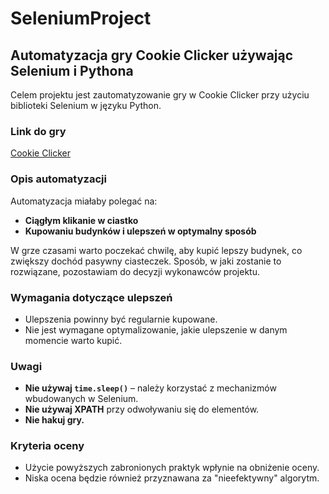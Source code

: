 # SeleniumProject

## Automatyzacja gry Cookie Clicker używając Selenium i Pythona

Celem projektu jest zautomatyzowanie gry w Cookie Clicker przy użyciu biblioteki Selenium w języku Python.

### Link do gry

[Cookie Clicker](https://orteil.dashnet.org/cookieclicker/)

### Opis automatyzacji

Automatyzacja miałaby polegać na:

- **Ciągłym klikanie w ciastko**
- **Kupowaniu budynków i ulepszeń w optymalny sposób**

W grze czasami warto poczekać chwilę, aby kupić lepszy budynek, co zwiększy dochód pasywny ciasteczek. Sposób, w jaki zostanie to rozwiązane, pozostawiam do decyzji wykonawców projektu.

### Wymagania dotyczące ulepszeń

- Ulepszenia powinny być regularnie kupowane.
- Nie jest wymagane optymalizowanie, jakie ulepszenie w danym momencie warto kupić.

### Uwagi

- **Nie używaj `time.sleep()`** – należy korzystać z mechanizmów wbudowanych w Selenium.
- **Nie używaj XPATH** przy odwoływaniu się do elementów.
- **Nie hakuj gry.**

### Kryteria oceny

- Użycie powyższych zabronionych praktyk wpłynie na obniżenie oceny.
- Niska ocena będzie również przyznawana za "nieefektywny" algorytm.
